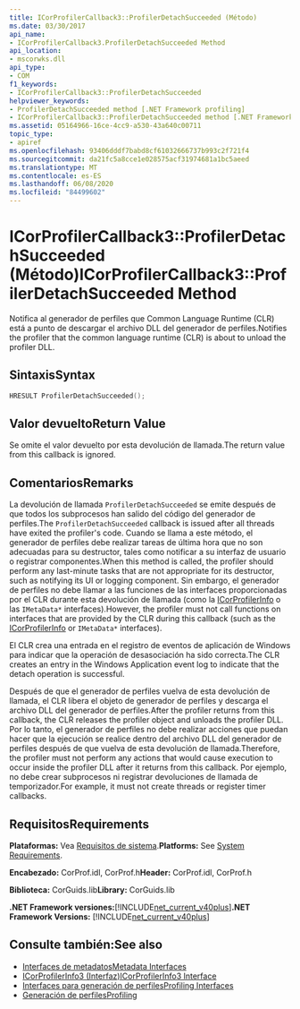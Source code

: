 ```yaml
---
title: ICorProfilerCallback3::ProfilerDetachSucceeded (Método)
ms.date: 03/30/2017
api_name:
- ICorProfilerCallback3.ProfilerDetachSucceeded Method
api_location:
- mscorwks.dll
api_type:
- COM
f1_keywords:
- ICorProfilerCallback3::ProfilerDetachSucceeded
helpviewer_keywords:
- ProfilerDetachSucceeded method [.NET Framework profiling]
- ICorProfilerCallback3::ProfilerDetachSucceeded method [.NET Framework profiling]
ms.assetid: 05164966-16ce-4cc9-a530-43a640c00711
topic_type:
- apiref
ms.openlocfilehash: 93406dddf7babd8cf61032666737b993c2f721f4
ms.sourcegitcommit: da21fc5a8cce1e028575acf31974681a1bc5aeed
ms.translationtype: MT
ms.contentlocale: es-ES
ms.lasthandoff: 06/08/2020
ms.locfileid: "84499602"
---
```

# <a name="icorprofilercallback3profilerdetachsucceeded-method"></a><span data-ttu-id="9a426-102">ICorProfilerCallback3::ProfilerDetachSucceeded (Método)</span><span class="sxs-lookup"><span data-stu-id="9a426-102">ICorProfilerCallback3::ProfilerDetachSucceeded Method</span></span>
<span data-ttu-id="9a426-103">Notifica al generador de perfiles que Common Language Runtime (CLR) está a punto de descargar el archivo DLL del generador de perfiles.</span><span class="sxs-lookup"><span data-stu-id="9a426-103">Notifies the profiler that the common language runtime (CLR) is about to unload the profiler DLL.</span></span>  
  
## <a name="syntax"></a><span data-ttu-id="9a426-104">Sintaxis</span><span class="sxs-lookup"><span data-stu-id="9a426-104">Syntax</span></span>  
  
```cpp  
HRESULT ProfilerDetachSucceeded();  
```  
  
## <a name="return-value"></a><span data-ttu-id="9a426-105">Valor devuelto</span><span class="sxs-lookup"><span data-stu-id="9a426-105">Return Value</span></span>  
 <span data-ttu-id="9a426-106">Se omite el valor devuelto por esta devolución de llamada.</span><span class="sxs-lookup"><span data-stu-id="9a426-106">The return value from this callback is ignored.</span></span>  
  
## <a name="remarks"></a><span data-ttu-id="9a426-107">Comentarios</span><span class="sxs-lookup"><span data-stu-id="9a426-107">Remarks</span></span>  
 <span data-ttu-id="9a426-108">La devolución de llamada `ProfilerDetachSucceeded` se emite después de que todos los subprocesos han salido del código del generador de perfiles.</span><span class="sxs-lookup"><span data-stu-id="9a426-108">The `ProfilerDetachSucceeded` callback is issued after all threads have exited the profiler's code.</span></span> <span data-ttu-id="9a426-109">Cuando se llama a este método, el generador de perfiles debe realizar tareas de última hora que no son adecuadas para su destructor, tales como notificar a su interfaz de usuario o registrar componentes.</span><span class="sxs-lookup"><span data-stu-id="9a426-109">When this method is called, the profiler should perform any last-minute tasks that are not appropriate for its destructor, such as notifying its UI or logging component.</span></span> <span data-ttu-id="9a426-110">Sin embargo, el generador de perfiles no debe llamar a las funciones de las interfaces proporcionadas por el CLR durante esta devolución de llamada (como la [ICorProfilerInfo](icorprofilerinfo-interface.md) o las `IMetaData*` interfaces).</span><span class="sxs-lookup"><span data-stu-id="9a426-110">However, the profiler must not call functions on interfaces that are provided by the CLR during this callback (such as the [ICorProfilerInfo](icorprofilerinfo-interface.md) or `IMetaData*` interfaces).</span></span>  
  
 <span data-ttu-id="9a426-111">El CLR crea una entrada en el registro de eventos de aplicación de Windows para indicar que la operación de desasociación ha sido correcta.</span><span class="sxs-lookup"><span data-stu-id="9a426-111">The CLR creates an entry in the Windows Application event log to indicate that the detach operation is successful.</span></span>  
  
 <span data-ttu-id="9a426-112">Después de que el generador de perfiles vuelva de esta devolución de llamada, el CLR libera el objeto de generador de perfiles y descarga el archivo DLL del generador de perfiles.</span><span class="sxs-lookup"><span data-stu-id="9a426-112">After the profiler returns from this callback, the CLR releases the profiler object and unloads the profiler DLL.</span></span> <span data-ttu-id="9a426-113">Por lo tanto, el generador de perfiles no debe realizar acciones que puedan hacer que la ejecución se realice dentro del archivo DLL del generador de perfiles después de que vuelva de esta devolución de llamada.</span><span class="sxs-lookup"><span data-stu-id="9a426-113">Therefore, the profiler must not perform any actions that would cause execution to occur inside the profiler DLL after it returns from this callback.</span></span> <span data-ttu-id="9a426-114">Por ejemplo, no debe crear subprocesos ni registrar devoluciones de llamada de temporizador.</span><span class="sxs-lookup"><span data-stu-id="9a426-114">For example, it must not create threads or register timer callbacks.</span></span>  
  
## <a name="requirements"></a><span data-ttu-id="9a426-115">Requisitos</span><span class="sxs-lookup"><span data-stu-id="9a426-115">Requirements</span></span>  
 <span data-ttu-id="9a426-116">**Plataformas:** Vea [Requisitos de sistema](../../get-started/system-requirements.md).</span><span class="sxs-lookup"><span data-stu-id="9a426-116">**Platforms:** See [System Requirements](../../get-started/system-requirements.md).</span></span>  
  
 <span data-ttu-id="9a426-117">**Encabezado:** CorProf.idl, CorProf.h</span><span class="sxs-lookup"><span data-stu-id="9a426-117">**Header:** CorProf.idl, CorProf.h</span></span>  
  
 <span data-ttu-id="9a426-118">**Biblioteca:** CorGuids.lib</span><span class="sxs-lookup"><span data-stu-id="9a426-118">**Library:** CorGuids.lib</span></span>  
  
 <span data-ttu-id="9a426-119">**.NET Framework versiones:**[!INCLUDE[net_current_v40plus](../../../../includes/net-current-v40plus-md.md)]</span><span class="sxs-lookup"><span data-stu-id="9a426-119">**.NET Framework Versions:** [!INCLUDE[net_current_v40plus](../../../../includes/net-current-v40plus-md.md)]</span></span>  
  
## <a name="see-also"></a><span data-ttu-id="9a426-120">Consulte también:</span><span class="sxs-lookup"><span data-stu-id="9a426-120">See also</span></span>

- [<span data-ttu-id="9a426-121">Interfaces de metadatos</span><span class="sxs-lookup"><span data-stu-id="9a426-121">Metadata Interfaces</span></span>](../metadata/metadata-interfaces.md)
- [<span data-ttu-id="9a426-122">ICorProfilerInfo3 (Interfaz)</span><span class="sxs-lookup"><span data-stu-id="9a426-122">ICorProfilerInfo3 Interface</span></span>](icorprofilerinfo3-interface.md)
- [<span data-ttu-id="9a426-123">Interfaces para generación de perfiles</span><span class="sxs-lookup"><span data-stu-id="9a426-123">Profiling Interfaces</span></span>](profiling-interfaces.md)
- [<span data-ttu-id="9a426-124">Generación de perfiles</span><span class="sxs-lookup"><span data-stu-id="9a426-124">Profiling</span></span>](index.md)
